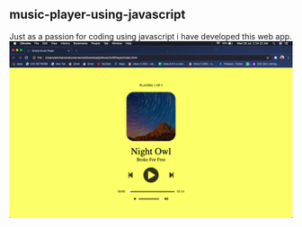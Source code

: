 ## music-player-using-javascript
Just as a passion for coding using javascript i have developed this web app.
![screenshot](https://github.com/amritanshu-kk/music-player-using-javascript/blob/master/Music%20Player/output/html-css.png)
<br>
